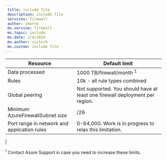 ```yaml
---
 title: include file
 description: include file
 services: firewall
 author: vhorne
 ms.service: firewall
 ms.topic: include
 ms.date: 2/4/2019
 ms.author: victorh
 ms.custom: include file
---
```


| Resource | Default limit |
| --- | --- |
| Data processed |1000 TB/firewall/month <sup>1</sup> |
|Rules|10k - all rule types combined|
|Global peering|Not supported. You should have at least one firewall deployment per region.|
|Minimum AzureFirewallSubnet size |/26|
|Port range in network and application rules|0-64,000. Work is in progress to relax this limitation.|
|


<sup>1</sup> Contact Azure Support in case you need to increase these limits.
